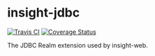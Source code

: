# insight-jdbc
[![Travis CI](https://secure.travis-ci.org/MinerAp/insight-jdbc.png)](http://travis-ci.org/#!/MinerAp/insight-jdbc)
[![Coverage Status](https://img.shields.io/coveralls/MinerAp/insight-jdbc.svg)](https://coveralls.io/r/MinerAp/insight-jdbc?branch=master)

The JDBC Realm extension used by insight-web.
